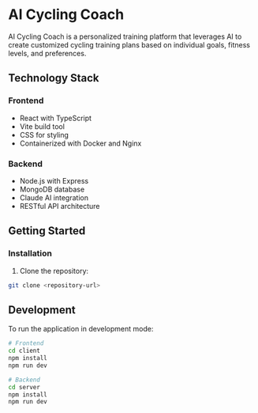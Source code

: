 # AI Cycling Coach

AI Cycling Coach is a personalized training platform that leverages AI to create customized cycling training plans based on individual goals, fitness levels, and preferences.

## Technology Stack

### Frontend
- React with TypeScript
- Vite build tool
- CSS for styling
- Containerized with Docker and Nginx

### Backend
- Node.js with Express
- MongoDB database
- Claude AI integration
- RESTful API architecture

## Getting Started

### Installation

1. Clone the repository:
```bash
git clone <repository-url>
```

## Development

To run the application in development mode:

```bash
# Frontend
cd client
npm install
npm run dev

# Backend
cd server
npm install
npm run dev
```
